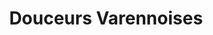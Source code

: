 ---
title: "Douceurs Varennoises"
url: /varennes-sur-allier/douceurs-varennoises/
shop: boulangerie
---